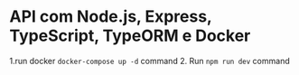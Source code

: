 # API com Node.js, Express, TypeScript, TypeORM e Docker


1.run docker `docker-compose up -d` command
2. Run `npm run dev` command

